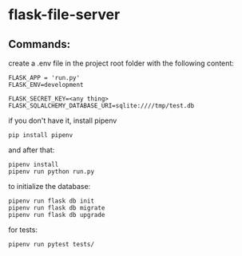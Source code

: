 # flask-file-server

## Commands:

create a .env file in the project root folder with the following content:
```
FLASK_APP = 'run.py'
FLASK_ENV=development

FLASK_SECRET_KEY=<any thing>
FLASK_SQLALCHEMY_DATABASE_URI=sqlite:////tmp/test.db
```

if you don't have it, install pipenv
```
pip install pipenv
```

and after that:

```
pipenv install
pipenv run python run.py
```

to initialize the database:
```
pipenv run flask db init
pipenv run flask db migrate
pipenv run flask db upgrade
```

for tests:
```
pipenv run pytest tests/
```
